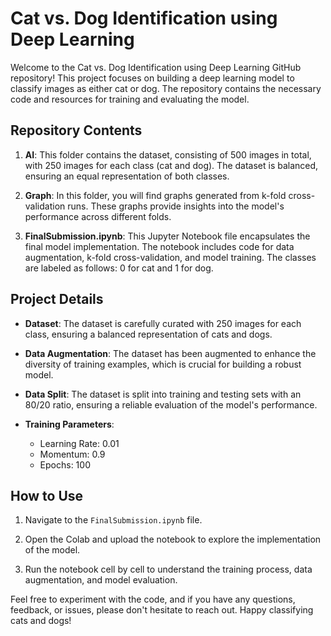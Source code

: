# Cat vs. Dog Identification using Deep Learning

Welcome to the Cat vs. Dog Identification using Deep Learning GitHub repository! This project focuses on building a deep learning model to classify images as either cat or dog. The repository contains the necessary code and resources for training and evaluating the model.

## Repository Contents

1. **AI**: This folder contains the dataset, consisting of 500 images in total, with 250 images for each class (cat and dog). The dataset is balanced, ensuring an equal representation of both classes.

2. **Graph**: In this folder, you will find graphs generated from k-fold cross-validation runs. These graphs provide insights into the model's performance across different folds.

3. **FinalSubmission.ipynb**: This Jupyter Notebook file encapsulates the final model implementation. The notebook includes code for data augmentation, k-fold cross-validation, and model training. The classes are labeled as follows: 0 for cat and 1 for dog.

## Project Details

- **Dataset**: The dataset is carefully curated with 250 images for each class, ensuring a balanced representation of cats and dogs.

- **Data Augmentation**: The dataset has been augmented to enhance the diversity of training examples, which is crucial for building a robust model.

- **Data Split**: The dataset is split into training and testing sets with an 80/20 ratio, ensuring a reliable evaluation of the model's performance.

- **Training Parameters**:
  - Learning Rate: 0.01
  - Momentum: 0.9
  - Epochs: 100

## How to Use

1. Navigate to the `FinalSubmission.ipynb` file.

2. Open the Colab and upload the notebook to explore the implementation of the model.

3. Run the notebook cell by cell to understand the training process, data augmentation, and model evaluation.

Feel free to experiment with the code, and if you have any questions, feedback, or issues, please don't hesitate to reach out. Happy classifying cats and dogs!

